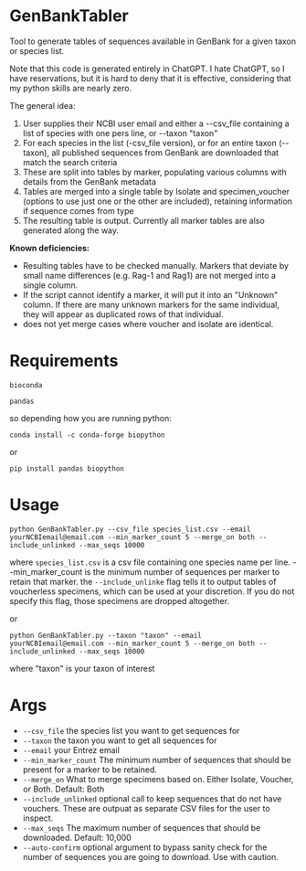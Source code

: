 # GenBankTabler
Tool to generate tables of sequences available in GenBank for a given taxon or species list.

Note that this code is generated entirely in ChatGPT. I hate ChatGPT, so I have reservations, but it is hard to deny that it is effective, considering that my python skills are nearly zero.

The general idea:
1. User supplies their NCBI user email and either a --csv_file containing a list of species with one pers line, or --taxon "taxon" 
2. For each species in the list (-csv_file version), or for an entire taxon (--taxon), all published sequences from GenBank are downloaded that match the search criteria
3. These are split into tables by marker, populating various columns with details from the GenBank metadata
4. Tables are merged into a single table by Isolate and specimen_voucher (options to use just one or the other are included), retaining information if sequence comes from type
5. The resulting table is output. Currently all marker tables are also generated along the way.

**Known deficiencies:** 
+ Resulting tables have to be checked manually. Markers that deviate by small name differences (e.g. Rag-1 and Rag1) are not merged into a single column.
+ If the script cannot identify a marker, it will put it into an "Unknown" column. If there are many unknown markers for the same individual, they will appear as duplicated rows of that individual.
+ does not yet merge cases where voucher and isolate are identical. 


# Requirements
`bioconda`

`pandas`

so depending how you are running python: 

`conda install -c conda-forge biopython`

or 

`pip install pandas biopython`

# Usage
`python GenBankTabler.py --csv_file species_list.csv --email yourNCBIemail@email.com --min_marker_count 5 --merge_on both --include_unlinked --max_seqs 10000`

where `species_list.csv` is a csv file containing one species name per line. --min_marker_count is the minimum number of sequences per marker to retain that marker. the `--include_unlinke` flag tells it to output tables of voucherless specimens, which can be used at your discretion. If you do not specify this flag, those specimens are dropped altogether. 

or

`python GenBankTabler.py --taxon "taxon" --email yourNCBIemail@email.com --min_marker_count 5 --merge_on both --include_unlinked --max_seqs 10000`

where "taxon" is your taxon of interest

# Args
+ `--csv_file` the species list you want to get sequences for
+ `--taxon` the taxon you want to get all sequences for
+ `--email` your Entrez email
+ `--min_marker_count` The minimum number of sequences that should be present for a marker to be retained.
+ `--merge_on` What to merge specimens based on. Either Isolate, Voucher, or Both. Default: Both
+ `--include_unlinked` optional call to keep sequences that do not have vouchers. These are outpuat as separate CSV files for the user to inspect. 
+ `--max_seqs` The maximum number of sequences that should be downloaded. Default: 10,000 
+ `--auto-confirm` optional argument to bypass sanity check for the number of sequences you are going to download. Use with caution.
